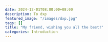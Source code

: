 ```yaml
---
date: 2024-12-01T08:00:00+08:00
description: To dxp
featured_image: "/images/dxp.jpg"
tags: []
title: "My friend, wishing you all the best!"
categories: Introduction
---
```

